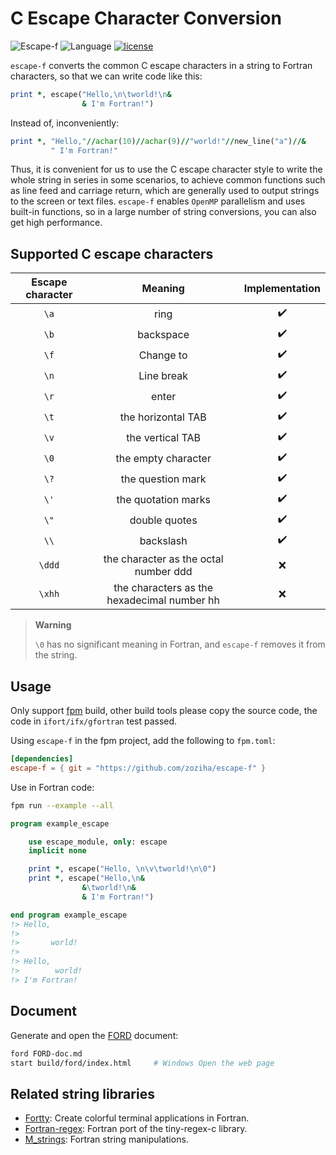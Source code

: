# C Escape Character Conversion

![Escape-f](https://img.shields.io/badge/escape--f-v0.1.202310-blueviolet)
![Language](https://img.shields.io/badge/-Fortran-734f96?logo=fortran&logoColor=white)
[![license](https://img.shields.io/badge/License-MIT-pink)](LICENSE)

`escape-f` converts the common C escape characters in a string to Fortran characters, so that we can write code like this:

```fortran
print *, escape("Hello,\n\tworld!\n&
                & I'm Fortran!")
```

Instead of, inconveniently:

```fortran
print *, "Hello,"//achar(10)//achar(9)//"world!"//new_line("a")//&
         " I'm Fortran!"
```

Thus, it is convenient for us to use the C escape character style to write the whole string in series in some scenarios, to achieve common functions such as line feed and carriage return, which are generally used to output strings to the screen or text files.
`escape-f` enables `OpenMP` parallelism and uses built-in functions, so in a large number of string conversions, you can also get high performance.

## Supported C escape characters

| Escape character | Meaning | Implementation |
| :--: | :--: | :--: |
| `\a` | ring | ✔️ |
| `\b` | backspace | ✔️ |
| `\f` | Change to | ✔️ |
| `\n` | Line break | ✔️ |
| `\r` | enter | ✔️ |
| `\t` | the horizontal TAB | ✔️ |
| `\v` | the vertical TAB | ✔️ |
| `\0` | the empty character | ✔️ |
| `\?` | the question mark | ✔️ |
| `\'` | the quotation marks | ✔️ |
| `\"` | double quotes | ✔️ |
| `\\` | backslash | ✔️ |
| `\ddd` | the character as the octal number ddd | ❌ |
| `\xhh` | the characters as the hexadecimal number hh | ❌ |

> **Warning**
>
> `\0` has no significant meaning in Fortran, and `escape-f` removes it from the string.

## Usage

Only support [fpm][1] build, other build tools please copy the source code, the code in `ifort/ifx/gfortran` test passed.

Using `escape-f` in the fpm project, add the following to `fpm.toml`:

```toml
[dependencies]
escape-f = { git = "https://github.com/zoziha/escape-f" }
```

Use in Fortran code:

```sh
fpm run --example --all
```

```fortran
program example_escape

    use escape_module, only: escape
    implicit none

    print *, escape("Hello, \n\v\tworld!\n\0")
    print *, escape("Hello,\n&
                &\tworld!\n&
                & I'm Fortran!")

end program example_escape
!> Hello, 
!>
!>       world!
!>
!> Hello,
!>        world!
!> I'm Fortran!
```

## Document

Generate and open the [FORD][2] document:

```sh
ford FORD-doc.md
start build/ford/index.html     # Windows Open the web page
```

## Related string libraries

- [Fortty](https://github.com/awvwgk/fortty): Create colorful terminal applications in Fortran.
- [Fortran-regex](https://github.com/perazz/fortran-regex): Fortran port of the tiny-regex-c library.
- [M_strings](https://github.com/urbanjost/M_strings): Fortran string manipulations.

[1]: https://github.com/fortran-lang/fpm
[2]: https://github.com/Fortran-FOSS-Programmers/ford
